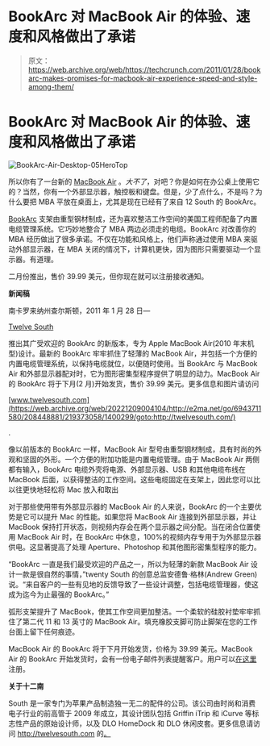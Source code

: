 # BookArc 对 MacBook Air 的体验、速度和风格做出了承诺

> 原文：<https://web.archive.org/web/https://techcrunch.com/2011/01/28/bookarc-makes-promises-for-macbook-air-experience-speed-and-style-among-them/>

# BookArc 对 MacBook Air 的体验、速度和风格做出了承诺

![](img/4dc65357255111fbe8f9af4e9afbbd5a.png "BookArc-Air-Desktop-05HeroTop")

所以你有了一台新的 [MacBook Air](https://web.archive.org/web/20221209004104/http://www.crunchgear.com/tag/macbook-air) 。*大不了*，对吧？你是如何在办公桌上使用它的？当然，你有一个外部显示器，触控板和键盘。但是，少了点什么，不是吗？为什么要把 MBA 平放在桌面上，尤其是现在已经有了来自 12 South 的 BookArc。

[BookArc](https://web.archive.org/web/20221209004104/http://twelvesouth.com/products/BookArc_for_Air/) 支架由重型钢材制成，还为喜欢整洁工作空间的美国工程师配备了内置电缆管理系统。它巧妙地整合了 MBA 两边必须走的电缆。BookArc 对改善你的 MBA 经历做出了很多承诺。不仅在功能和风格上，他们声称通过使用 MBA 来驱动外部显示器，在 MBA 关闭的情况下，计算机更快，因为图形只需要驱动一个显示器。有道理。

二月份推出，售价 39.99 美元，但你现在就可以注册接收通知。

**新闻稿**

南卡罗来纳州查尔斯顿，2011 年 1 月 28 日—

[Twelve South](https://web.archive.org/web/20221209004104/http://e2ma.net/go/6943711580/208448881/219373057/1400299/goto:http://twelvesouth.com/)

推出其广受欢迎的 BookArc 的新版本，专为 Apple MacBook Air(2010 年末机型)设计。最新的 BookArc 牢牢抓住了轻薄的 MacBook Air，并包括一个方便的内置电缆管理系统，以保持电缆就位，以便随时使用。当 BookArc 与 MacBook Air 和外部显示器配对时，它为图形密集型程序提供了明显的动力。MacBook Air 的 BookArc 将于下月(2 月)开始发货，售价 39.99 美元。更多信息和图片请访问

[www.twelvesouth.com](https://web.archive.org/web/20221209004104/http://e2ma.net/go/6943711580/208448881/219373058/1400299/goto:http://twelvesouth.com/)

.

像以前版本的 BookArc 一样，MacBook Air 型号由重型钢材制成，具有时尚的外观和坚固的外形。一个方便的附加功能是内置电缆管理。由于 MacBook Air 两侧都有输入，BookArc 电缆外壳将电源、外部显示器、USB 和其他电缆布线在 MacBook 后面，以获得整洁的工作空间。这些电缆固定在支架上，因此您可以比以往更快地轻松将 Mac 放入和取出

对于那些使用带有外部显示器的 MacBook Air 的人来说，BookArc 的一个主要优势是它可以提升 Mac 的性能。如果您将 MacBook Air 连接到外部显示器，并让 MacBook 保持打开状态，则视频内存会在两个显示器之间分配。当在闭合位置使用 MacBook Air 时，在 BookArc 中休息，100%的视频内存专用于为外部显示器供电。这显著提高了处理 Aperture、Photoshop 和其他图形密集型程序的能力。

“BookArc 一直是我们最受欢迎的产品之一，所以为轻薄的新款 MacBook Air 设计一款是很自然的事情，”twenty South 的创意总监安德鲁·格林(Andrew Green)说。“来自客户的一些有见地的反馈导致了一些设计调整，包括电缆管理器，使这成为迄今为止最强的 BookArc。”

弧形支架提升了 MacBook，使其工作空间更加整洁。一个柔软的硅胶衬垫牢牢抓住了第二代 11 和 13 英寸的 MacBook Air。填充橡胶支脚可防止脚架在您的工作台面上留下任何痕迹。

MacBook Air 的 BookArc 将于下月开始发货，价格为 39.99 美元。MacBook Air 的 BookArc 开始发货时，会有一份电子邮件列表提醒客户。用户可以[在这里](https://web.archive.org/web/20221209004104/http://e2ma.net/go/6943711580/208448881/219373059/1400299/goto:https://app.e2ma.net/app/view:Join/signupId:1418571/acctId:1400299)注册。

**关于十二南**

South 是一家专门为苹果产品制造独一无二的配件的公司。该公司由时尚和消费电子行业的前高管于 2009 年成立，其设计团队包括 Griffin iTrip 和 iCurve 等标志性产品的原始设计师，以及 DLO HomeDock 和 DLO 休闲皮套。更多信息请访问 http://twelvesouth.com 的[。](https://web.archive.org/web/20221209004104/http://e2ma.net/go/6943711580/208448881/219373060/1400299/goto:http://twelvesouth.com/)